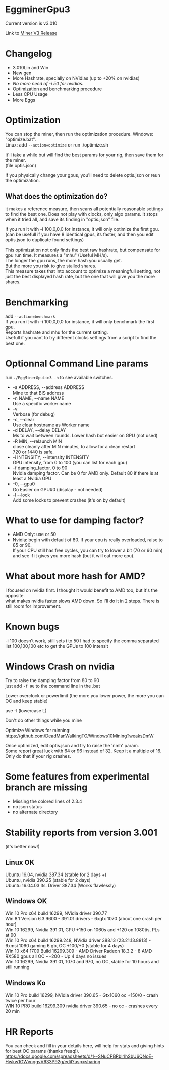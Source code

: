# EggminerGpu3

Current version is v3.010

Link to [Miner V3 Release](https://github.com/EggPool/EggMinerGpu/releases/tag/3.0.1.0)

# Changelog

* 3.010Lin and Win
* New gen
* More Hashrate, specially on NVidias (up to +20% on nvidias)
* *No more need of -i 50 for nvidias.*
* Optimization and benchmarking procedure
* Less CPU Usage
* More Eggs

# Optimization

You can stop the miner, then run the optimization procedure.
Windows: "optimize.bat".  
Linux: add `--action=optimize` or run ./optimize.sh

It'll take a while but will find the best params for your rig, then save them for the miner.  
(file optis.json)

If you physically change your gpus, you'll need to delete optis.json or reun the optimization.

## What does the optimization do?
it makes a reference measure, then scans all potentially reasonable settings to find the best one.
Does not play with clocks, only algo params.
It stops when it tried all, and save its finding in "optis.json" file.

If you run it with -i 100,0,0,0 for instance, it will only optimize the first gpu.  
(can be usefull if you have 8 identical gpus, its faster, and then you edit optis.json to duplicate found settings)

This optimization not only finds the best raw hashrate, but compensate for gpu run time. It measures a "mhu" (Useful MH/s).  
The longer the gpu runs, the more hash you usually get.  
But the more you risk to give stalled shares.  
This measure takes that into account to optimize a meaningfull setting, not just the best displayed hash rate, but the one that will give you the more shares.

# Benchmarking

add `--action=benchmark`  
If you run it with -i 100,0,0,0 for instance, it will only benchmark the first gpu.  
Reports hashrate and mhu for the current setting.  
Usefull if you xant to try different clocks settings from a script to find the best one.


# Optionnal Command Line params
run `./EggMinerGpuLin3 -h` to see available switches.
  
  * -a ADDRESS, --address ADDRESS  
  Mine to that BIS address
  * -n NAME, --name NAME  
  Use a specific worker name
  * -v                 
  Verbose (for debug)
  * -c, --clear           
  Use clear hostname as Worker name
  * -d DELAY, --delay DELAY                         
  Ms to wait between rounds. Lower hash but easier on GPU (not used)
  * -R MIN, --relaunch MIN  
  close cleanly after MIN minutes, to allow for a clean restart  
  720 or 1440 is safe.
  * -i INTENSITY, --intensity INTENSITY  
  GPU intensity, from 0 to 100 (you can list for each gpu)
  * -f damping_factor. 0 to 90  
  Nvidia damping factor. Can be 0 for AMD only. Default 80 if there is at least a Nvidia GPU
  * -0, --gpu0           
  Go Easier on GPU#0 (display - not needed)
  * -l --lock  
  Add some locks to prevent crashes (it's on by default)

# What to use for damping factor?
- AMD Only: use  or 50
- Nvidia: begin with default of 80. If your cpu is really overloaded, raise to 85 or 90.  
  If your CPU still has free cycles, you can try to lower a bit (70 or 60 min) and see if it gives you more hash (but it will eat more cpu).

# What about more hash for AMD?

I focused on nvidia first. I thought it would benefit to AMD too, but it's the opposite.  
what makes nvidia faster slows AMD down. So I'll do it in 2 steps. There is still room for improvement.

# Known bugs

-i 100 doesn’t work, still sets i to 50
I had to specify the comma separated list 100,100,100 etc to get the GPUs to 100 intensit


# Windows Crash on nvidia

Try to raise the damping factor from 80 to 90  
just add `-f 90` to the command line in the .bat

Lower overclock or powerlimit (the more you lower power, the more you can OC and keep stable)

use -l (lowercase L)

Don't do other things while you mine

Optimize Windows for minning: https://github.com/DeadManWalkingTO/Windows10MiningTweaksDmW

Once optimized, edit optis.json and try to raise the 'nmh' param.  
Some report great luck with 64 or 96 instead of 32. Keep it a multiple of 16.  
Only do that if your rig crashes.

# Some features from experimental branch are missing

* Missing the colored lines of 2.3.4
* no json status
* no alternate directory

# Stability reports from version 3.001
(it's better now!)

## Linux OK
Ubuntu 16.04, nvidia 387.34 (stable for 2 days +)  
Ubuntu, nvidia 390.25 (stable for 2 days)  
Ubuntu 16.04.03 lts. Driver 387.34 (Works flawlessly)

## Windows OK
Win 10 Pro x64 build 16299, NVidia driver 390.77  
Win 8.1 Version 6.3.9600 - 391.01 drivers - 6xgtx 1070 (about one crash per hour)  
Win 10 16299, Nvidia 391.01, GPU +150 on 1060s and +120 on 1080tis, PLs at 90  
Win 10 Pro x64 build 16299.248, NVidia driver 388.13 (23.21.13.8813) - 6xmsi 1060 gaming 6 gb, OC +100/+0 (stable for 4 days)  
Win 10 x64 1709 Build 16299.309 - AMD Driver Radeon 18.3.2 - 8 AMD RX580 gpus all OC ~+200 - Up 4 days no issues  
Win 10 16299, Nvidia 391.01, 1070 and 970, no OC, stable for 10 hours and still running

## Windows Ko
Win 10 Pro build 16299, NVidia driver 390.65 - Gtx1060 oc +150/0 - crash twice per hour  
WIN 10 PRO build 16299.309 nvidia driver 390.65 - no oc - crashes every 20 min

# HR Reports

You can check and fill in your details here, will help for stats and giving hints for best OC params (thanks freaq!).  
https://docs.google.com/spreadsheets/d/1--SNuCPBRblrlhSbU6QNoE-Hwkw1GWvnggvV633P92g/edit?usp=sharing
